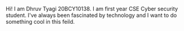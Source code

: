 Hi! I am Dhruv Tyagi 20BCY10138.
I am first year CSE Cyber security student. 
I've always been fascinated by technology and I want to do something cool in this feild.
